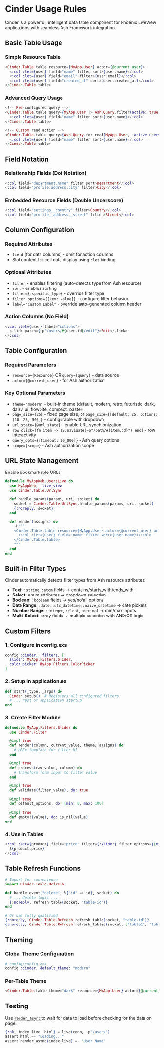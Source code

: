 # Cinder Usage Rules

Cinder is a powerful, intelligent data table component for Phoenix LiveView applications with seamless Ash Framework integration.

## Basic Table Usage

### Simple Resource Table
```heex
<Cinder.Table.table resource={MyApp.User} actor={@current_user}>
  <:col :let={user} field="name" filter sort>{user.name}</:col>
  <:col :let={user} field="email" filter>{user.email}</:col>
  <:col :let={user} field="created_at" sort>{user.created_at}</:col>
</Cinder.Table.table>
```

### Advanced Query Usage
```heex
<!-- Pre-configured query -->
<Cinder.Table.table query={MyApp.User |> Ash.Query.filter(active: true)} actor={@current_user}>
  <:col :let={user} field="name" filter sort>{user.name}</:col>
</Cinder.Table.table>

<!-- Custom read action -->
<Cinder.Table.table query={Ash.Query.for_read(MyApp.User, :active_users)} actor={@current_user}>
  <:col :let={user} field="name" filter sort>{user.name}</:col>
</Cinder.Table.table>
```

## Field Notation

### Relationship Fields (Dot Notation)
```heex
<:col field="department.name" filter sort>Department</:col>
<:col field="profile.address.city" filter>City</:col>
```

### Embedded Resource Fields (Double Underscore)
```heex
<:col field="settings__country" filter>Country</:col>
<:col field="profile__address__street" filter>Street</:col>
```

## Column Configuration

### Required Attributes
- `field` (for data columns) - omit for action columns
- Slot content for cell data display using `:let` binding

### Optional Attributes
- `filter` - enables filtering (auto-detects type from Ash resource)
- `sort` - enables sorting
- `filter={:specific_type}` - override filter type
- `filter_options={[key: value]}` - configure filter behavior
- `label="Custom Label"` - override auto-generated column header

### Action Columns (No Field)
```heex
<:col :let={user} label="Actions">
  <.link patch={~p"/users/#{user.id}/edit"}>Edit</.link>
</:col>
```

## Table Configuration

### Required Parameters
- `resource={Resource}` OR `query={query}` - data source
- `actor={@current_user}` - for Ash authorization

### Key Optional Parameters
- `theme="modern"` - built-in theme (default, modern, retro, futuristic, dark, daisy_ui, flowbite, compact, pastel)
- `page_size={25}` - fixed page size, or `page_size={[default: 25, options: [10, 25, 50]]}` - configurable with dropdown
- `url_state={@url_state}` - enable URL synchronization
- `row_click={fn item -> JS.navigate(~p"/path/#{item.id}") end}` - row interactivity
- `query_opts={[timeout: 30_000]}` - Ash query options
- `scope={scope}` - Ash authorization scope

## URL State Management

Enable bookmarkable URLs:

```elixir
defmodule MyAppWeb.UsersLive do
  use MyAppWeb, :live_view
  use Cinder.Table.UrlSync

  def handle_params(params, uri, socket) do
    socket = Cinder.Table.UrlSync.handle_params(params, uri, socket)
    {:noreply, socket}
  end

  def render(assigns) do
    ~H"""
    <Cinder.Table.table resource={MyApp.User} actor={@current_user} url_state={@url_state}>
      <:col :let={user} field="name" filter sort>{user.name}</:col>
    </Cinder.Table.table>
    """
  end
end
```

## Built-in Filter Types

Cinder automatically detects filter types from Ash resource attributes:
- **Text**: `:string`, `:atom` fields → contains/starts_with/ends_with
- **Select**: enum attributes → dropdown selection
- **Boolean**: `:boolean` fields → yes/no/all options
- **Date Range**: `:date`, `:utc_datetime`, `:naive_datetime` → date pickers
- **Number Range**: `:integer`, `:float`, `:decimal` → min/max inputs
- **Multi-Select**: array fields → multiple selection with AND/OR logic

## Custom Filters

### 1. Configure in config.exs
```elixir
config :cinder, :filters, [
  slider: MyApp.Filters.Slider,
  color_picker: MyApp.Filters.ColorPicker
]
```

### 2. Setup in application.ex
```elixir
def start(_type, _args) do
  Cinder.setup()  # Registers all configured filters
  # ... rest of application startup
end
```

### 3. Create Filter Module
```elixir
defmodule MyApp.Filters.Slider do
  use Cinder.Filter

  @impl true
  def render(column, current_value, theme, assigns) do
    # HEEx template for filter UI
  end

  @impl true
  def process(raw_value, column) do
    # Transform form input to filter value
  end

  @impl true
  def validate(filter_value), do: true

  @impl true
  def default_options, do: [min: 0, max: 100]

  @impl true
  def empty?(value), do: is_nil(value)
end
```

### 4. Use in Tables
```heex
<:col :let={product} field="price" filter={:slider} filter_options={[min: 0, max: 1000]}>
  ${product.price}
</:col>
```

## Table Refresh Functions

```elixir
# Import for convenience
import Cinder.Table.Refresh

def handle_event("delete", %{"id" => id}, socket) do
  # ... delete logic ...
  {:noreply, refresh_table(socket, "table-id")}
end

# Or use fully qualified
{:noreply, Cinder.Table.Refresh.refresh_table(socket, "table-id")}
{:noreply, Cinder.Table.Refresh.refresh_tables(socket, ["table1", "table2"])}
```

## Theming

### Global Theme Configuration
```elixir
# config/config.exs
config :cinder, default_theme: "modern"
```

### Per-Table Theme
```heex
<Cinder.Table.table theme="dark" resource={MyApp.User} actor={@current_user}>
```

## Testing

Use [`render_async`](https://hexdocs.pm/phoenix_live_view/Phoenix.LiveViewTest.html#render_async/2) to wait for data to load before checking for the data on page.

```elixir
{:ok, index_live, html} = live(conn, ~p"/users")
assert html =~ "Loading..."
assert render_async(index_live) =~ "User Name"
```
